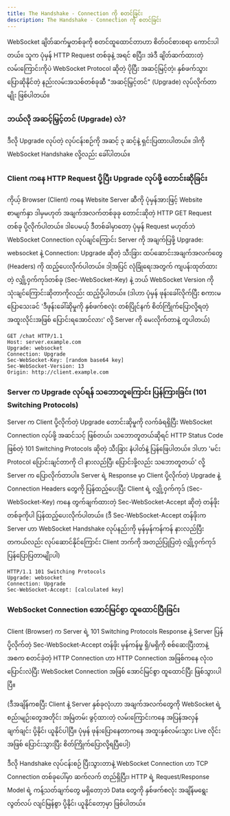 ```yaml
---
title: The Handshake - Connection ကို စတင်ခြင်း
description: The Handshake - Connection ကို စတင်ခြင်း
---
```


WebSocket ချိတ်ဆက်မှုတစ်ခုကို စတင်ထူထောင်တာဟာ စိတ်ဝင်စားစရာ ကောင်းပါတယ်။ သူက ပုံမှန် HTTP Request တစ်ခုနဲ့ အရင် စပြီး၊ အဲဒီ ချိတ်ဆက်ထားတဲ့ လမ်းကြောင်းကိုပဲ WebSocket Protocol ဆိုတဲ့ ပိုပြီး အဆင့်မြင့်တဲ့၊ နှစ်ဖက်သွား ပြောဆိုနိုင်တဲ့ နည်းလမ်းအသစ်တစ်ခုဆီ "အဆင့်မြှင့်တင်" (Upgrade) လုပ်လိုက်တာမျိုး ဖြစ်ပါတယ်။

### ဘယ်လို အဆင့်မြှင့်တင် (Upgrade) လဲ?

ဒီလို Upgrade လုပ်တဲ့ လုပ်ငန်းစဉ်ကို အဆင့် ၃ ဆင့်နဲ့ ရှင်းပြထားပါတယ်။ ဒါကို WebSocket Handshake လို့လည်း ခေါ်ပါတယ်။

### Client ကနေ HTTP Request ပို့ပြီး Upgrade လုပ်ဖို့ တောင်းဆိုခြင်း

ကိုယ့် Browser (Client) ကနေ Website Server ဆီကို ပုံမှန်အားဖြင့် Website စာမျက်နှာ ဒါမှမဟုတ် အချက်အလက်တစ်ခုခု တောင်းဆိုတဲ့ HTTP GET Request တစ်ခု ပို့လိုက်ပါတယ်။ ဒါပေမယ့် ဒီတစ်ခါမှာတော့ ပုံမှန် Request မဟုတ်ဘဲ WebSocket Connection လုပ်ချင်ကြောင်း Server ကို အချက်ပြဖို့ Upgrade: websocket နဲ့ Connection: Upgrade ဆိုတဲ့ သီးခြား ထပ်ဆောင်းအချက်အလက်တွေ (Headers) ကို ထည့်ပေးလိုက်ပါတယ်။ ဒါ့အပြင် လုံခြုံရေးအတွက် ကျပန်းထုတ်ထားတဲ့ လျှို့ဝှက်ကုဒ်တစ်ခု (Sec-WebSocket-Key) နဲ့ ဘယ် WebSocket Version ကို သုံးချင်ကြောင်းဆိုတာကိုလည်း ထည့်ပို့ပါတယ်။
(ဒါဟာ ပုံမှန် ဖုန်းခေါ်လိုက်ပြီး စကားမပြောသေးခင် 'ဒီဖုန်းခေါ်ဆိုမှုကို နှစ်ဖက်စလုံး တစ်ပြိုင်နက် စိတ်ကြိုက်ပြောလို့ရတဲ့ အထူးလိုင်းအဖြစ် ပြောင်းရအောင်လား' လို့ Server ကို မေးလိုက်တာနဲ့ တူပါတယ်)

```
GET /chat HTTP/1.1
Host: server.example.com
Upgrade: websocket
Connection: Upgrade
Sec-WebSocket-Key: [random base64 key]
Sec-WebSocket-Version: 13
Origin: http://client.example.com
```

### Server က Upgrade လုပ်ရန် သဘောတူကြောင်း ပြန်ကြားခြင်း (101 Switching Protocols)

Server က Client ပို့လိုက်တဲ့ Upgrade တောင်းဆိုမှုကို လက်ခံရရှိပြီး WebSocket Connection လုပ်ဖို့ အဆင်သင့် ဖြစ်တယ်၊ သဘောတူတယ်ဆိုရင် HTTP Status Code ဖြစ်တဲ့ 101 Switching Protocols ဆိုတဲ့ သီးခြား နံပါတ်နဲ့ ပြန်ဖြေပါတယ်။ ဒါဟာ 'မင်း Protocol ပြောင်းချင်တာကို ငါ နားလည်ပြီ၊ ပြောင်းဖို့လည်း သဘောတူတယ်' လို့ Server က ပြောလိုက်တာပါ။ Server ရဲ့ Response မှာ Client ပို့လိုက်တဲ့ Upgrade နဲ့ Connection Headers တွေကို ပြန်ထည့်ပေးပြီး Client ရဲ့ လျှို့ဝှက်ကုဒ် (Sec-WebSocket-Key) ကနေ တွက်ချက်ထားတဲ့ Sec-WebSocket-Accept ဆိုတဲ့ တန်ဖိုးတစ်ခုကိုပါ ပြန်ထည့်ပေးလိုက်ပါတယ်။
(ဒီ Sec-WebSocket-Accept တန်ဖိုးက Server ဟာ WebSocket Handshake လုပ်နည်းကို မှန်မှန်ကန်ကန် နားလည်ပြီး တကယ်လည်း လုပ်ဆောင်နိုင်ကြောင်း Client ဘက်ကို အတည်ပြုပြတဲ့ လျှို့ဝှက်ကုဒ် ပြန်ပြောပြတာမျိုးပါ)

```
HTTP/1.1 101 Switching Protocols
Upgrade: websocket
Connection: Upgrade
Sec-WebSocket-Accept: [calculated key]
```

### WebSocket Connection အောင်မြင်စွာ ထူထောင်ပြီးခြင်း

Client (Browser) က Server ရဲ့ 101 Switching Protocols Response နဲ့ Server ပြန်ပို့လိုက်တဲ့ Sec-WebSocket-Accept တန်ဖိုး မှန်ကန်မှု ရှိ/မရှိကို စစ်ဆေးပြီးတာနဲ့ အစက စတင်ခဲ့တဲ့ HTTP Connection ဟာ HTTP Connection အဖြစ်ကနေ လုံးဝ ပြောင်းလဲပြီး WebSocket Connection အဖြစ် အောင်မြင်စွာ ထူထောင်ပြီး ဖြစ်သွားပါပြီ။

(ဒီအချိန်ကစပြီး Client နဲ့ Server နှစ်ခုလုံးဟာ အချက်အလက်တွေကို WebSocket ရဲ့ စည်းမျဉ်းတွေအတိုင်း အမြဲတမ်း ဖွင့်ထားတဲ့ လမ်းကြောင်းကနေ အပြန်အလှန် ချက်ချင်း ပို့နိုင်၊ ယူနိုင်ပါပြီ။ ပုံမှန် ဖုန်းပြောနေတာကနေ အထူးနှစ်လမ်းသွား Live လိုင်းအဖြစ် ပြောင်းသွားပြီး စိတ်ကြိုက်ပြောလို့ရပြီပေါ့)

ဒီလို Handshake လုပ်ငန်းစဉ် ပြီးသွားတာနဲ့ WebSocket Connection ဟာ TCP Connection တစ်ခုပေါ်မှာ ဆက်လက် တည်ရှိပြီး၊ HTTP ရဲ့ Request/Response Model ရဲ့ ကန့်သတ်ချက်တွေ မရှိတော့ဘဲ Data တွေကို နှစ်ဖက်စလုံး အချိန်မရွေး လွတ်လပ် လျင်မြန်စွာ ပို့နိုင်၊ ယူနိုင်တော့မှာ ဖြစ်ပါတယ်။

